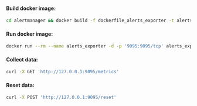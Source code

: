 #### Build docker image:
```bash
cd alertmanager && docker build -f dockerfile_alerts_exporter -t alerts_exporter .
```

#### Run docker image:
```bash
docker run --rm --name alerts_exporter -d -p '9095:9095/tcp' alerts_exporter:latest
```

#### Collect data:
```bash
curl -X GET 'http://127.0.0.1:9095/metrics'
```

#### Reset data:
```bash
curl -X POST 'http://127.0.0.1:9095/reset'
```
